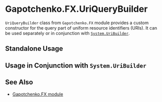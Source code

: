 ﻿# Gapotchenko.FX.UriQueryBuilder

`UriQueryBuilder` class from `Gapotchenko.FX` module provides a custom constructor for the query part of uniform resource identifiers (URIs).
It can be used separately or in conjunction with [`System.UriBuilder`](https://docs.microsoft.com/en-us/dotnet/api/system.uribuilder).

## Standalone Usage


## Usage in Conjunction with `System.UriBuilder`

## See Also

- [Gapotchenko.FX module](../Gapotchenko.FX)
